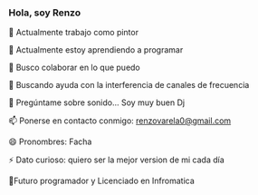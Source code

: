 ### Hola, soy Renzo
🔭 Actualmente trabajo como pintor

🌱 Actualmente estoy aprendiendo a programar

👯 Busco colaborar en lo que puedo

🤔 Buscando ayuda con la interferencia de canales de frecuencia

💬 Pregúntame sobre sonido... Soy muy buen Dj

📫 Ponerse en contacto conmigo: renzovarela0@gmail.com

😄 Pronombres: Facha

⚡ Dato curioso: quiero ser la mejor version de mi cada día

🎉Futuro programador y Licenciado en Infromatica
